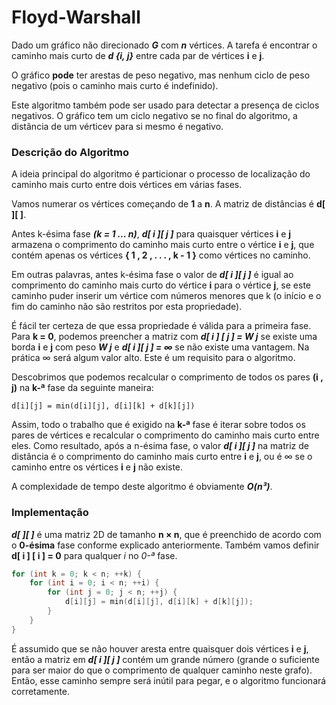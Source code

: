 # Floyd-Warshall

Dado um gráfico não direcionado ***G*** com ***n*** vértices. A tarefa é encontrar o caminho mais curto de ***d {i, j}*** entre cada par de vértices **i** e **j**.

O gráfico **pode** ter arestas de peso negativo, mas nenhum ciclo de peso negativo (pois o caminho mais curto é indefinido).

Este algoritmo também pode ser usado para detectar a presença de ciclos negativos. O gráfico tem um ciclo negativo se no final do algoritmo, a distância de um vérticev para si mesmo é negativo.

### Descrição do Algoritmo

A ideia principal do algoritmo é particionar o processo de localização do caminho mais curto entre dois vértices em várias fases.

Vamos numerar os vértices começando de **1** a **n**. A matriz de distâncias é **d[ ][ ]**.

Antes k-ésima fase ***(k = 1 ... n)***, ***d[ i ][ j ]*** para quaisquer vértices **i** e **j** armazena o comprimento do caminho mais curto entre o vértice **i** e **j**, que contém apenas os vértices **{ 1 , 2 , . . . , k - 1 }** como vértices no caminho.

Em outras palavras, antes k-ésima fase o valor de ***d[ i ][ j ]*** é igual ao comprimento do caminho mais curto do vértice **i** para o vértice **j**, se este caminho puder inserir um vértice com números menores que k (o início e o fim do caminho não são restritos por esta propriedade).

É fácil ter certeza de que essa propriedade é válida para a primeira fase. Para **k = 0**, podemos preencher a matriz com ***d[ i ] [ j ] = W j*** se existe uma borda **i** e **j** com peso ***W j*** e ***d[ i ][ j ] = ∞*** se não existe uma vantagem. Na prática ∞ será algum valor alto. Este é um requisito para o algoritmo.

Descobrimos que podemos recalcular o comprimento de todos os pares **(i , j)** na **k-ª** fase da seguinte maneira:
 
    d[i][j] = min(d[i][j], d[i][k] + d[k][j])
    
Assim, todo o trabalho que é exigido na **k-ª** fase é iterar sobre todos os pares de vértices e recalcular o comprimento do caminho mais curto entre eles. Como resultado, após a n-ésima fase, o valor ***d[ i ][ j ]*** na matriz de distância é o comprimento do caminho mais curto entre **i** e **j**, ou é ∞ se o caminho entre os vértices **i** e **j** não existe.

A complexidade de tempo deste algoritmo é obviamente ***O(n³)***.

### Implementação

***d[ ][ ]*** é uma matriz 2D de tamanho **n × n**, que é preenchido de acordo com o **0-ésima** fase conforme explicado anteriormente. Também vamos definir **d[ i ] [ i ] = 0** para qualquer *i* no *0-ª* fase.

````cpp
for (int k = 0; k < n; ++k) {
    for (int i = 0; i < n; ++i) {
        for (int j = 0; j < n; ++j) {
            d[i][j] = min(d[i][j], d[i][k] + d[k][j]); 
        }
    }
}
````

É assumido que se não houver aresta entre quaisquer dois vértices **i** e **j**, então a matriz em ***d[ i ][ j ]*** contém um grande número (grande o suficiente para ser maior do que o comprimento de qualquer caminho neste grafo). Então, esse caminho sempre será inútil para pegar, e o algoritmo funcionará corretamente.

